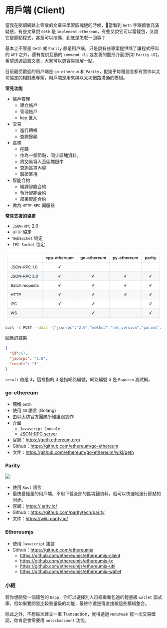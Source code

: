# 用戶端 (Client)

當我在閱讀網路上零散的文章來學習區塊鏈的時候，當看到 `Geth` 字眼都會充滿疑惑，有些文章說 `Geth` 是 `implement ethereum`，有些又說它可以當錢包，又說它是節點程式，甚至可以挖礦，到底是怎麼一回事？

基本上不管是 `Geth` 或 `Parity` 都是用戶端，只是說有些專案提供除了讓程式呼叫的 `API` 之外，還有提供互動的 `commend cli` 或友善的圖形介面(例如 `Parity UI`)。希望透過這篇文章，大家可以更容易理解一點。

目前最受歡迎的用戶端是 `go-ethereum` 和 `Parity`，但幾乎每種語言都有實作以太坊協定的相對應專案，用戶端是用來與以太坊網路溝通的模組。

**常見功能**

* 帳戶管理
  * 建立帳戶
  * 管理帳戶
  * key 匯入
* 交易
  * 進行轉帳
  * 查詢餘額
* 區塊
  * 挖礦
  * 作為一個節點，同步區塊資料。
  * 將交易寫入至區塊鏈中
  * 查詢區塊內容
  * 驗證區塊
* 智能合約
  * 編譯智能合約
  * 執行智能合約
  * 部署智能合約
* 做為 `HTTP-RPC` 伺服器

**常見支援的協定**

* `JSON-RPC` 2.0
* `HTTP` 協定
* `WebSocket` 協定
* `IPC Socket` 協定

![](assets/07_support.png)

```sh
curl -X POST --data '{"jsonrpc":"2.0","method":"net_version","params":[],"id":67}'
```

回應的結果

```json
{
  "id":67,
  "jsonrpc": "2.0",
  "result": "3"
}
```

`result` 值是 3，這裡指的 3 是指網路編號，網路編號 3 是 `Ropsten` 測試網。

### go-ethereum

* 簡稱 `Geth`
* 使用 `GO` 語言 (Golang)
* 由以太坊官方團隊所維護跟實作
* 介面
  * `Javascript Console`
  * [JSON-RPC server](https://github.com/ethereum/wiki/wiki/JSON-RPC)
* 官網：<https://geth.ethereum.org/>
* Github：<https://github.com/ethereum/go-ethereum>
* 文件：<https://github.com/ethereum/go-ethereum/wiki/geth>

### Parity

![](https://wiki.parity.io/images/logo-parity.jpg)

* 使用 `Rust` 語言
* 最快最輕量的用戶端，不用下載全部的區塊鏈資料，就可以快速地進行節點的同步。
* 官網：<https://.arity.io/>
* Github：<https://github.com/paritytech/parity>
* 文件：<https://wiki.parity.io/>

### Ethereumjs

* 使用 `Javascript` 語言
* Github：<https://github.com/ethereumjs>
  * <https://github.com/ethereumjs/ethereumjs-client>
  * <https://github.com/ethereumjs/ethereumjs-tx>
  * <https://github.com/ethereumjs/ethereumjs-util>
  * <https://github.com/ethereumjs/ethereumjs-wallet>

### 小結

若你想開發一個錢包的 `Dapp`，你可以選擇別人已經重新包過的輕量級 `wallet` 函式庫，但如果要開發比較重量級的功能，最終你還是得直接跟這些模組整合。

除此之外，不想每次建立一筆 Transaction，就得透過 `MetaMask` 按一次交易確認，你肯定會需要用 `unlockaccount` 功能。